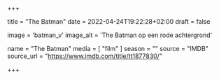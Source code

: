 +++

title = "The Batman"
date = 2022-04-24T19:22:28+02:00 
draft = false

image = 'batman_v'
image_alt = 'The Batman op een rode achtergrond'

name = "The Batman"
media = [ "film" ] 
season = ""
source = "IMDB"
source_url = "https://www.imdb.com/title/tt1877830/"

+++
